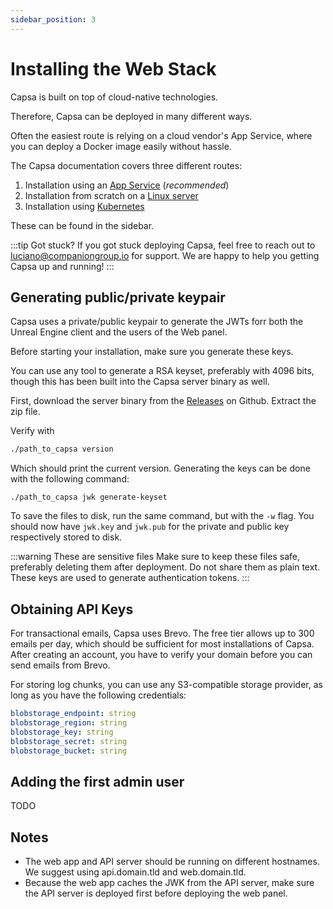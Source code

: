 ```yaml
---
sidebar_position: 3
---
```


# Installing the Web Stack

Capsa is built on top of cloud-native technologies.

Therefore, Capsa can be deployed in many different ways.

Often the easiest route is relying on a cloud vendor's App Service, where you can deploy a Docker image easily without hassle.

The Capsa documentation covers three different routes:

1. Installation using an [App Service](./web-stack-installation/app-service.md) (_recommended_)
2. Installation from scratch on a [Linux server](./web-stack-installation/linux.md)
3. Installation using [Kubernetes](./web-stack-installation/kubernetes.md)

These can be found in the sidebar.

:::tip Got stuck?
If you got stuck deploying Capsa, feel free to reach out to [luciano@companiongroup.io](mailto:luciano@companiongroup.io) for support. We are happy to help you getting Capsa up and running!
:::

## Generating public/private keypair

Capsa uses a private/public keypair to generate the JWTs forr both the Unreal Engine client and the users of the Web panel.

Before starting your installation, make sure you generate these keys.

You can use any tool to generate a RSA keyset, preferably with 4096 bits, though this has been built into the Capsa server binary as well.

First, download the server binary from the [Releases](https://github.com/capsa-gg/capsa/releases) on Github. Extract the zip file.

Verify with

```sh
./path_to_capsa version
```

Which should print the current version. Generating the keys can be done with the following command:

```
./path_to_capsa jwk generate-keyset
```

To save the files to disk, run the same command, but with the `-w` flag. You should now have `jwk.key` and `jwk.pub` for the private and public key respectively stored to disk.

:::warning These are sensitive files
Make sure to keep these files safe, preferably deleting them after deployment. Do not share them as plain text. These keys are used to generate authentication tokens.
:::

## Obtaining API Keys

For transactional emails, Capsa uses Brevo. The free tier allows up to 300 emails per day, which should be sufficient for most installations of Capsa. After creating an account, you have to verify your domain before you can send emails from Brevo.

For storing log chunks, you can use any S3-compatible storage provider, as long as you have the following credentials:

```yaml
blobstorage_endpoint: string
blobstorage_region: string
blobstorage_key: string
blobstorage_secret: string
blobstorage_bucket: string
```

## Adding the first admin user

TODO

## Notes

- The web app and API server should be running on different hostnames. We suggest using api.domain.tld and web.domain.tld.
- Because the web app caches the JWK from the API server, make sure the API server is deployed first before deploying the web panel.
